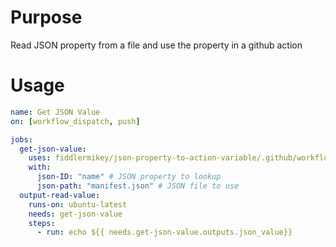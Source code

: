 # Purpose
Read JSON property from a file and use the property in a github action

# Usage
``` yaml
name: Get JSON Value
on: [workflow_dispatch, push]

jobs:
  get-json-value:
    uses: fiddlermikey/json-property-to-action-variable/.github/workflows/action.yml@v0.1.0
    with:
      json-ID: "name" # JSON property to lookup
      json-path: "manifest.json" # JSON file to use
  output-read-value:
    runs-on: ubuntu-latest
    needs: get-json-value
    steps:
      - run: echo ${{ needs.get-json-value.outputs.json_value}}

 ```
